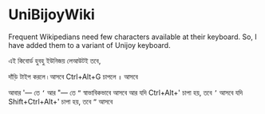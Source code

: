 # UniBijoyWiki
Frequent Wikipedians need few characters available at their keyboard. So, I have added them to a variant of Unijoy keyboard.

এই কিবোর্ড হুবহু ইউনিজয় লেআউটই তবে,

দাঁড়ি টাইপ করলে `৷` আসবে
Ctrl+Alt+G চাপলে `॥` আসবে

আবার '— তে `‘` আর "— তে `“` স্বাভাবিকভাবে আসবে
আর যদি Ctrl+Alt+' চাপা হয়, তবে ‌‌`’` আসবে
যদি Shift+Ctrl+Alt+' চাপা হয়, তবে `”` আসবে
